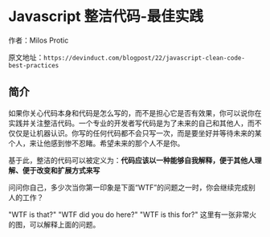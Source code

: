 # Javascript 整洁代码-最佳实践

作者：Milos Protic

原文地址：`https://devinduct.com/blogpost/22/javascript-clean-code-best-practices`

## 简介

如果你关心代码本身和代码是怎么写的，而不是担心它是否有效果，你可以说你在实践并关注整洁代码。一个专业的开发者写代码是为了未来的自己和其他人，而不仅仅是让机器认识。你写的任何代码都不会只写一次，而是要坐好并等待未来的某个人，来让他感到惨不忍睹。希望未来的那个人不是你。

基于此，整洁的代码可以被定义为：**代码应该以一种能够自我解释，便于其他人理解、便于改变和扩展方式来写**

问问你自己，多少次当你第一印象是下面“WTF”的问题之一时，你会继续完成别人的工作？

"WTF is that?"
"WTF did you do here?"
"WTF is this for?"
这里有一张非常火的图，可以解释上面的问题。
